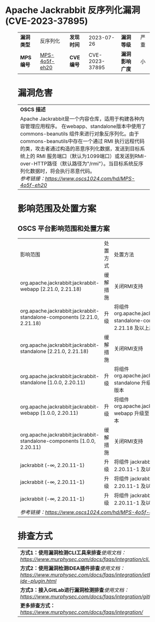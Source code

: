 # Apache Jackrabbit 反序列化漏洞 (CVE-2023-37895)
<figure class="wp-block-table">
    <table>
        <tbody>
        <tr>
            <td><strong>漏洞类型</strong></td>
            <td>反序列化</td>
            <td><strong>发现时间</strong></td>
            <td>2023-07-26</td>
            <td><strong>漏洞等级</strong></td>
            <td>严重</td>
        </tr>
        <tr>
            <td><strong>MPS编号</strong></td>
            <td><a href="https://www.oscs1024.com/hd/MPS-4o5f-eh20">MPS-4o5f-eh20</a></td>
            <td><strong>CVE编号</strong></td>
            <td>CVE-2023-37895</td>
            <td><strong>漏洞影响广度</strong></td>
            <td>小</td>
        </tr>
        </tbody>
    </table>
</figure>


<figure class="wp-block-table">
    <h1 class="wp-block-heading">漏洞危害</h1>
    <table>
        <tbody>
        <tr>
            <td><strong>OSCS 描述</strong></td>
        </tr>
        <tr>
            <td>Apache Jackrabbit是一个内容仓库，适用于构建各种内容管理应用程序。
在webapp、standalone版本中使用了 commons-beanutils 组件来进行对象反序列化。由于commons-beanutils中存在一个通过 RMI 执行远程代码的类，攻击者通过构造的恶意序列化数据，发送到目标系统上的 RMI 服务端口（默认为1099端口）或发送到RMI-over-HTTP路径（默认路径为"/rmi"）。当目标系统反序列化数据时，将会执行恶意代码。<br><em>参考链接：<a
                    href="https://www.oscs1024.com/hd/MPS-4o5f-eh20">https://www.oscs1024.com/hd/MPS-4o5f-eh20</a></em>
            </td>
        </tr>
        </tbody>
    </table>
</figure>


<figure class="wp-block-table alignleft">
    <h1 class="wp-block-heading">影响范围及处置方案</h1>
    <h2 class="wp-block-heading"><strong>OSCS</strong> <strong>平台影响范围和处置方案</strong></h2>
    <table>
        <tbody>
        <tr>
            <td>影响范围</td>
            <td>处置方式</td>
            <td>处置方法</td>
        </tr>
        <tr><td rowspan="1">org.apache.jackrabbit:jackrabbit-webapp [2.21.0, 2.21.18)</td><td>缓解措施</td><td>关闭RMI支持</td></tr><tr><td rowspan="1">org.apache.jackrabbit:jackrabbit-standalone-components [2.21.0, 2.21.18)</td><td>升级</td><td>将组件 org.apache.jackrabbit:jackrabbit-standalone-components 升级至 2.21.18 及以上版本</td></tr><tr><td rowspan="1">org.apache.jackrabbit:jackrabbit-standalone [2.21.0, 2.21.18)</td><td>缓解措施</td><td>关闭RMI支持</td></tr><tr><td rowspan="1">org.apache.jackrabbit:jackrabbit-standalone [1.0.0, 2.20.11)</td><td>升级</td><td>将组件 org.apache.jackrabbit:jackrabbit-standalone 升级至 2.20.11 及以上版本</td></tr><tr><td rowspan="1">org.apache.jackrabbit:jackrabbit-webapp [1.0.0, 2.20.11)</td><td>升级</td><td>将组件 org.apache.jackrabbit:jackrabbit-webapp 升级至 2.20.11 及以上版本</td></tr><tr><td rowspan="1">org.apache.jackrabbit:jackrabbit-standalone-components [1.0.0, 2.20.11)</td><td>缓解措施</td><td>关闭RMI支持</td></tr><tr><td rowspan="1">jackrabbit (-∞, 2.20.11-1)</td><td>升级</td><td>将组件 jackrabbit 升级至 2.20.11-1 及以上版本</td></tr><tr><td rowspan="1">jackrabbit (-∞, 2.20.11-1)</td><td>升级</td><td>将组件 jackrabbit 升级至 2.20.11-1 及以上版本</td></tr><tr><td rowspan="1">jackrabbit (-∞, 2.20.11-1)</td><td>升级</td><td>将组件 jackrabbit 升级至 2.20.11-1 及以上版本</td></tr>
        <tr>
            <td colspan="3"><em>参考链接：</em><em><a
                    href="https://www.oscs1024.com/hd/MPS-4o5f-eh20">https://www.oscs1024.com/hd/MPS-4o5f-eh20</a></em></td>
        </tr>
        </tbody>
    </table>
</figure>


<figure class="wp-block-table">
    <h1 class="wp-block-heading">排查方式</h1>
    <table>
        <tbody>
        <tr>
            <td><strong>方式1：使用漏洞检测CLI工具来排查</strong><em>使用文档：<a
                    href="https://www.murphysec.com/docs/faqs/integration/cli.html">https://www.murphysec.com/docs/faqs/integration/cli.html</a></em>
            </td>
        </tr>
        <tr>
            <td><strong>方式2：使用漏洞检测IDEA插件排查</strong><em>使用文档：<a
                    href="https://www.murphysec.com/docs/faqs/integration/jetbrains-ide-plugin.html">https://www.murphysec.com/docs/faqs/integration/jetbrains-ide-plugin.html</a></em>
            </td>
        </tr>
        <tr>
            <td><strong>方式3：接入GitLab进行漏洞检测排查</strong><em>使用文档：<a
                    href="https://www.murphysec.com/docs/faqs/integration/gitlab.html">https://www.murphysec.com/docs/faqs/integration/gitlab.html</a></em>
            </td>
        </tr>
        <tr>
            <td><strong>更多排查方式：</strong><em><a
                    href="https://www.murphysec.com/docs/faqs/integration/">https://www.murphysec.com/docs/faqs/integration/</a></em>
            </td>
        </tr>
        </tbody>
    </table>
</figure>